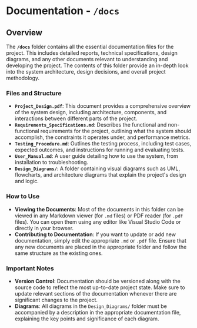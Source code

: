 # Documentation - `/docs`

## Overview

The **`/docs`** folder contains all the essential documentation files for the project. This includes detailed reports, technical specifications, design diagrams, and any other documents relevant to understanding and developing the project. The contents of this folder provide an in-depth look into the system architecture, design decisions, and overall project methodology.

### Files and Structure

- **`Project_Design.pdf`**: This document provides a comprehensive overview of the system design, including architecture, components, and interactions between different parts of the project.
- **`Requirements_Specifications.md`**: Describes the functional and non-functional requirements for the project, outlining what the system should accomplish, the constraints it operates under, and performance metrics.
- **`Testing_Procedure.md`**: Outlines the testing process, including test cases, expected outcomes, and instructions for running and evaluating tests.
- **`User_Manual.md`**: A user guide detailing how to use the system, from installation to troubleshooting.
- **`Design_Diagrams/`**: A folder containing visual diagrams such as UML, flowcharts, and architecture diagrams that explain the project's design and logic.

### How to Use

- **Viewing the Documents**: Most of the documents in this folder can be viewed in any Markdown viewer (for `.md` files) or PDF reader (for `.pdf` files). You can open them using any editor like Visual Studio Code or directly in your browser.
- **Contributing to Documentation**: If you want to update or add new documentation, simply edit the appropriate `.md` or `.pdf` file. Ensure that any new documents are placed in the appropriate folder and follow the same structure as the existing ones.

### Important Notes

- **Version Control**: Documentation should be versioned along with the source code to reflect the most up-to-date project state. Make sure to update relevant sections of the documentation whenever there are significant changes to the project.
- **Diagrams**: All diagrams in the `Design_Diagrams/` folder must be accompanied by a description in the appropriate documentation file, explaining the key points and significance of each diagram.


